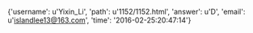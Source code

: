 {'username': u'Yixin_Li', 'path': u'1152/1152.html', 'answer': u'D', 'email': u'islandlee13@163.com', 'time': '2016-02-25:20:47:14'}